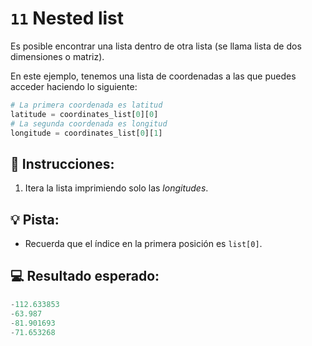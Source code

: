 # `11` Nested list

Es posible encontrar una lista dentro de otra lista (se llama lista de dos dimensiones o matriz).

En este ejemplo, tenemos una lista de coordenadas a las que puedes acceder haciendo lo siguiente:

```py
# La primera coordenada es latitud
latitude = coordinates_list[0][0]
# La segunda coordenada es longitud
longitude = coordinates_list[0][1]
```

## 📝 Instrucciones:

1. Itera la lista imprimiendo solo las *longitudes*.

## 💡 Pista:

+ Recuerda que el índice en la primera posición es `list[0]`.

## 💻 Resultado esperado:

```py
-112.633853
-63.987
-81.901693
-71.653268
```

